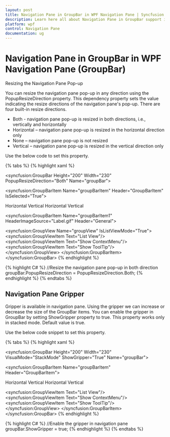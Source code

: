 ```yaml
---
layout: post
title: Navigation Pane in GroupBar in WPF Navigation Pane | Syncfusion
description: Learn here all about Navigation Pane in GroupBar support in Syncfusion WPF Navigation Pane (GroupBar) control and more.
platform: wpf
control: Navigation Pane
documentation: ug
---
```


# Navigation Pane in GroupBar in WPF Navigation Pane (GroupBar)

Resizing the Navigation Pane Pop-up

You can resize the navigation pane pop-up in any direction using the PopupResizeDirection property. This dependency property sets the value indicating the resize directions of the navigation pane's pop-up. There are four built-in resize directions.

* Both - navigation pane pop-up is resized in both directions, i.e., vertically and horizontally
* Horizontal – navigation pane pop-up is resized in the horizontal direction only
* None – navigation pane pop-up is not resized
* Vertical – navigation pane pop-up is resized in the vertical direction only

Use the below code to set this property.


{% tabs %}
{% highlight xaml %}
<!-- Adding GroupBar -->
<syncfusion:GroupBar Height="200" Width="230" PopupResizeDirection="Both" Name="groupBar">  
<!-- Adding GroupBarItem --> 
 <syncfusion:GroupBarItem Name="groupBarItem" Header="GroupBarItem" IsSelected="True">
 <!-- Adding content for GroupBar item using panel --> 
 <StackPanel Orientation="Vertical">   
 <TextBlock Text="GroupBar Orientation" Margin="4,4,2,2"/>   
 <RadioButton IsChecked="True" Margin="4,2,2,2">Horizontal</RadioButton> 
 <RadioButton Margin="4,2,2,2">Vertical</RadioButton>  
 <TextBlock Text="GroupView Orientation" Margin="4,4,2,2"/>
 <RadioButton Margin="4,2,2,2">Horizontal</RadioButton>    
 <RadioButton IsChecked="True" Margin="4,2,2,2">Vertical</RadioButton>  
 </StackPanel> 
 </syncfusion:GroupBarItem>  
 
 <!-- Adding GroupBarItem --> 
 <syncfusion:GroupBarItem Name="groupBarItem1" HeaderImageSource="Label.gif" Header="General">  
 <!-- Adding content for GroupBar item using GroupView -->  
 <syncfusion:GroupView Name="groupView" IsListViewMode="True"> 
 <syncfusion:GroupViewItem Text="List View"/>     
 <syncfusion:GroupViewItem Text="Show ContextMenu"/>    
 <syncfusion:GroupViewItem Text="Show ToolTip"/> 
 </syncfusion:GroupView> 
 </syncfusion:GroupBarItem>
 </syncfusion:GroupBar>
 {% endhighlight %}

{% highlight C# %}
//Resize the navigation pane pop-up in both direction
groupBar.PopupResizeDirection = PopupResizeDirection.Both;
{% endhighlight %}
{% endtabs %}


## Navigation Pane Gripper

Gripper is available in navigation pane. Using the gripper we can increase or decrease the size of the GroupBar items. You can enable the gripper in GroupBar by setting ShowGripper property to true. This property works only in stacked mode. Default value is true.

Use the below code snippet to set this property.


{% tabs %}
{% highlight xaml %}
<!-- Adding GroupBar -->
<syncfusion:GroupBar Height="200" Width="230" VisualMode="StackMode" ShowGripper="True" Name="groupBar">
  <!-- Adding GroupBarItem --> 
  <syncfusion:GroupBarItem Name="groupBarItem" Header="GroupBarItem">   
  <!-- Adding content for GroupBar item using panel --> 
  <StackPanel Orientation="Vertical">   
  <TextBlock Text="GroupBar Orientation" Margin="4,4,2,2"/>   
  <RadioButton IsChecked="True" Margin="4,2,2,2">Horizontal</RadioButton>     
  <RadioButton Margin="4,2,2,2">Vertical</RadioButton>  
  <TextBlock Text="GroupView Orientation" Margin="4,4,2,2"/>   
  <RadioButton Margin="4,2,2,2">Horizontal
  </RadioButton>     
  <RadioButton IsChecked="True" Margin="4,2,2,2">Vertical</RadioButton>  
  </StackPanel> 
  </syncfusion:GroupBarItem> 
  <!-- Adding GroupBarItem --> 
  <syncfusion:GroupBarItem Name="groupBarItem1" HeaderImageSource="Label.gif" Header="General"> 
  <!-- Adding content for GroupBar item using GroupView -->  
  <syncfusion:GroupView Name="groupView" IsListViewMode="True"> 

  <syncfusion:GroupViewItem Text="List View"/>   
  <syncfusion:GroupViewItem Text="Show ContextMenu"/>    
  <syncfusion:GroupViewItem Text="Show ToolTip"/>  
  </syncfusion:GroupView> 
  </syncfusion:GroupBarItem>
  </syncfusion:GroupBar>
  {% endhighlight %}

{% highlight C# %}
//Enable the gripper in navigation pane
groupBar.ShowGripper = true;
{% endhighlight %} 
{% endtabs %}


